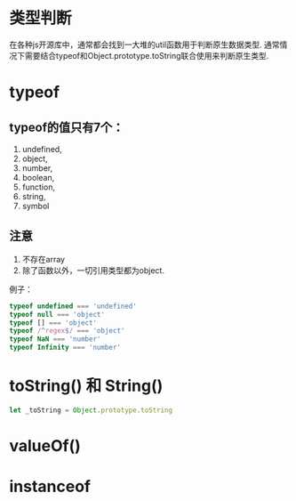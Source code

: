 # 类型判断
在各种js开源库中，通常都会找到一大堆的util函数用于判断原生数据类型. 通常情况下需要结合typeof和Object.prototype.toString联合使用来判断原生类型.


# typeof
## typeof的值只有7个：
1. undefined, 
2. object, 
3. number, 
4. boolean, 
5. function, 
6. string, 
7. symbol

## 注意 
1. 不存在array
2. 除了函数以外，一切引用类型都为object.

例子：
```js
typeof undefined === 'undefined'
typeof null === 'object'
typeof [] === 'object'
typeof /^regex$/ === 'object'
typeof NaN === 'number'
typeof Infinity === 'number'
```

# toString() 和 String()
```js
let _toString = Object.prototype.toString

```





# valueOf()




# instanceof



